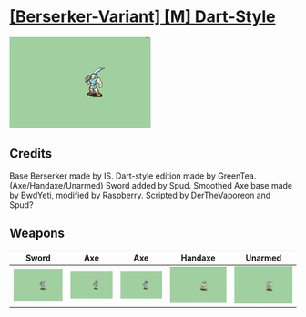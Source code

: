 # [\[Berserker-Variant\] \[M\] Dart-Style](../%5BBerserker-Variant%5D%20%5BM%5D%20Dart-Style)

<img src="./1.%20Sword/Sword_000.png" alt="[Berserker-Variant] [M] Dart-Style standing" />

## Credits

Base Berserker made by IS.
Dart-style edition made by GreenTea. (Axe/Handaxe/Unarmed)
Sword added by Spud.
Smoothed Axe base made by BwdYeti, modified by Raspberry.
Scripted by DerTheVaporeon and Spud?

## Weapons


|Sword |Axe |Axe |Handaxe |Unarmed |
|  :---: | :---: | :---: | :---: | :---: |
| <img alt="Sword animation" src="./1.%20Sword/Sword.gif" /> | <img alt="Axe animation" src="./3.%20Axe/Axe.gif" /> | <img alt="Axe animation" src="./3.%20Axe%20(Smoothed%20Axe)/Axe.gif" /> | <img alt="Handaxe animation" src="./4.%20Handaxe/Handaxe.gif" /> | <img alt="Unarmed animation" src="./8.%20Unarmed/Unarmed.gif" /> |
